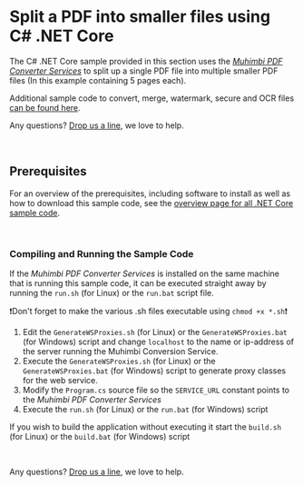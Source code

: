# Split a PDF into smaller files using C# .NET Core
The C# .NET Core sample provided in this section uses the *[Muhimbi PDF Converter Services](http://www.muhimbi.com/Products/PDF-Converter-Services/summary.aspx)* to split up a single PDF file into multiple smaller PDF files (In this example containing 5 pages each).

Additional sample code to convert, merge, watermark, secure and OCR files [can be found here](../).

Any questions? [Drop us a line](http://www.muhimbi.com/contact.aspx), we love to help.


<br/>


## Prerequisites
For an overview of the prerequisites, including software to install as well as how to download this sample code, see the [overview page for all .NET Core sample code](../).

<br/>


### Compiling and Running the Sample Code

If the *Muhimbi PDF Converter Services* is installed on the same machine that is running this sample code, it can be executed straight away by running the `run.sh` (for Linux) or the `run.bat` script file.

:exclamation:Don't forget to make the various .sh files executable using `chmod +x *.sh`:exclamation:

1. Edit the `GenerateWSProxies.sh` (for Linux) or the `GenerateWSProxies.bat` (for Windows) script and change `localhost` to the name or ip-address of the server running the Muhimbi Conversion Service.
2. Execute the `GenerateWSProxies.sh` (for Linux) or the `GenerateWSProxies.bat` (for Windows) script to generate proxy classes for the web service.
3. Modify the `Program.cs` source file so the `SERVICE_URL` constant points to the *Muhimbi PDF Converter Services*
4. Execute the `run.sh` (for Linux) or the `run.bat` (for Windows) script

If you wish to build the application without executing it start the `build.sh` (for Linux) or the `build.bat` (for Windows) script

<br/>

Any questions? [Drop us a line](http://www.muhimbi.com/contact.aspx), we love to help.

